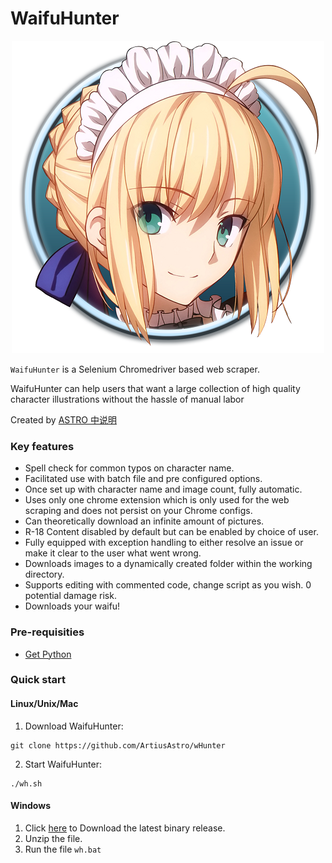 # WaifuHunter

<p align="center">
  <img src="wh.png"/>
</p>

`WaifuHunter` is a Selenium Chromedriver based web scraper.

WaifuHunter can help users that want a large collection of high quality character illustrations without the hassle of manual labor

Created by [ASTRO 中说明](https://ayubatif.me)

### Key features

* Spell check for common typos on character name.
* Facilitated use with batch file and pre configured options.
* Once set up with character name and image count, fully automatic.
* Uses only one chrome extension which is only used for the web scraping and does not persist on your Chrome configs.
* Can theoretically download an infinite amount of pictures.
* R-18 Content disabled by default but can be enabled by choice of user.
* Fully equipped with exception handling to either resolve an issue or make it clear to the user what went wrong.
* Downloads images to a dynamically created folder within the working directory.
* Supports editing with commented code, change script as you wish. 0 potential damage risk.
* Downloads your waifu!

### Pre-requisities

* [Get Python](https://www.python.org/downloads/)

### Quick start

#### Linux/Unix/Mac

1. Download WaifuHunter:

```
git clone https://github.com/ArtiusAstro/wHunter
```

2. Start WaifuHunter:

```
./wh.sh
```

#### Windows

1. Click [here](https://github.com/ArtiusAstro/wHunter/archive/master.zip) to Download the latest binary release.
2. Unzip the file.
3. Run the file `wh.bat`

